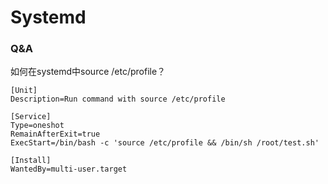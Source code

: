 # Systemd

### 

### Q&A

如何在systemd中source /etc/profile？

```text
[Unit]
Description=Run command with source /etc/profile

[Service]
Type=oneshot
RemainAfterExit=true
ExecStart=/bin/bash -c 'source /etc/profile && /bin/sh /root/test.sh'

[Install]
WantedBy=multi-user.target
```



